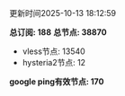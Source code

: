更新时间2025-10-13 18:12:59

**总订阅: 188**
**总节点: 38870**
- vless节点: 13540
- hysteria2节点: 12

**google ping有效节点: 170**
